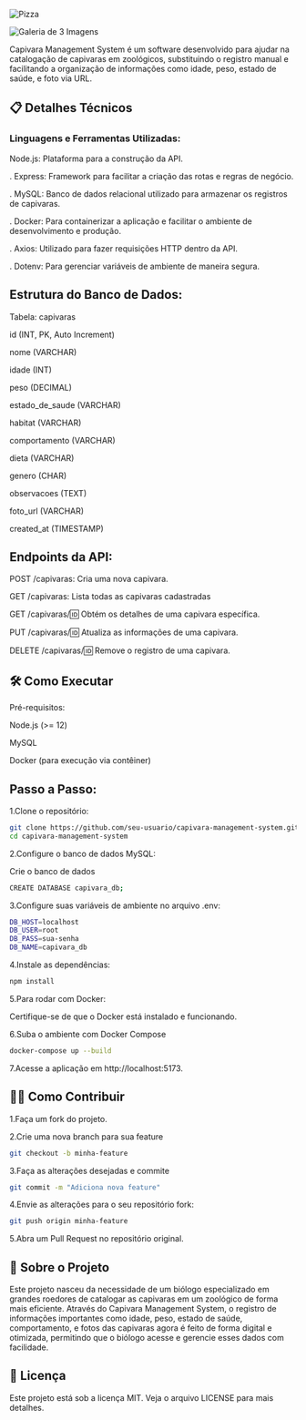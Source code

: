 ![Pizza](https://github.com/user-attachments/assets/bd2aef72-88b0-4e01-a6f7-1fb771c48089)


![Galeria de 3 Imagens](https://github.com/user-attachments/assets/d1cc80d4-3f7c-4f19-8d15-6aaf92711803)

Capivara Management System é um software desenvolvido para ajudar na catalogação de capivaras em zoológicos, substituindo o registro manual e facilitando a organização de informações como idade, peso, estado de saúde, e foto via URL.

## 📋 Detalhes Técnicos

### Linguagens e Ferramentas Utilizadas:
Node.js: Plataforma para a construção da API.

. Express: Framework para facilitar a criação das rotas e regras de negócio.

. MySQL: Banco de dados relacional utilizado para armazenar os registros de capivaras.

. Docker: Para containerizar a aplicação e facilitar o ambiente de desenvolvimento e produção.

. Axios: Utilizado para fazer requisições HTTP dentro da API.

. Dotenv: Para gerenciar variáveis de ambiente de maneira segura.


## Estrutura do Banco de Dados:

Tabela: capivaras

id (INT, PK, Auto Increment)

nome (VARCHAR)

idade (INT)

peso (DECIMAL)

estado_de_saude (VARCHAR)

habitat (VARCHAR)

comportamento (VARCHAR)

dieta (VARCHAR)

genero (CHAR)

observacoes (TEXT)

foto_url (VARCHAR)

created_at (TIMESTAMP)


## Endpoints da API:

POST /capivaras: Cria uma nova capivara.

GET /capivaras: Lista todas as capivaras cadastradas

GET /capivaras/:id: Obtém os detalhes de uma capivara específica.

PUT /capivaras/:id: Atualiza as informações de uma capivara.

DELETE /capivaras/:id: Remove o registro de uma capivara.


## 🛠 Como Executar
Pré-requisitos:

Node.js (>= 12)

MySQL

Docker (para execução via contêiner)

## Passo a Passo:

 1.Clone o repositório: 

```bash
git clone https://github.com/seu-usuario/capivara-management-system.git
cd capivara-management-system
```

 2.Configure o banco de dados MySQL:

Crie o banco de dados
```bash
CREATE DATABASE capivara_db;
```
 3.Configure suas variáveis de ambiente no arquivo .env:

```bash
DB_HOST=localhost
DB_USER=root
DB_PASS=sua-senha
DB_NAME=capivara_db

```
 4.Instale as dependências:

```bash
npm install

```

 5.Para rodar com Docker:

Certifique-se de que o Docker está instalado e funcionando.

 6.Suba o ambiente com Docker Compose
```bash
docker-compose up --build
```

 7.Acesse a aplicação em http://localhost:5173.

## 🧑‍💻 Como Contribuir

1.Faça um fork do projeto.

2.Crie uma nova branch para sua feature
```bash
git checkout -b minha-feature
```
3.Faça as alterações desejadas e commite
```bash
git commit -m "Adiciona nova feature"
```
4.Envie as alterações para o seu repositório fork:
```bash
git push origin minha-feature
```
5.Abra um Pull Request no repositório original.

## 🚀 Sobre o Projeto

Este projeto nasceu da necessidade de um biólogo especializado em grandes roedores de catalogar as capivaras em um zoológico de forma mais eficiente. Através do Capivara Management System, o registro de informações importantes como idade, peso, estado de saúde, comportamento, e fotos das capivaras agora é feito de forma digital e otimizada, permitindo que o biólogo acesse e gerencie esses dados com facilidade.

## 📝 Licença

Este projeto está sob a licença MIT. Veja o arquivo LICENSE para mais detalhes.
